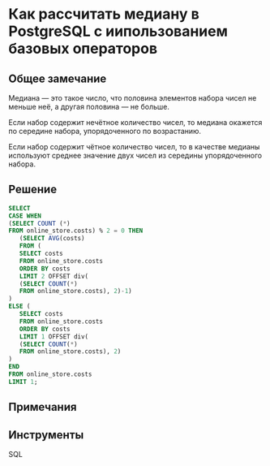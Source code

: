 # Как рассчитать медиану в PostgreSQL с иипользованием базовых операторов

## Общее замечание
Медиана — это такое число, что половина элементов набора чисел не меньше неё, а другая половина — не больше.

Если набор содержит нечётное количество чисел, то медиана окажется по середине набора, упорядоченного по возрастанию.

Если набор содержит чётное количество чисел, то в качестве медианы используют среднее значение двух чисел из середины упорядоченного набора.

  
## Решение
``` sql
SELECT
CASE WHEN
(SELECT COUNT (*)
FROM online_store.costs) % 2 = 0 THEN
   (SELECT AVG(costs)
   FROM (
   SELECT costs
   FROM online_store.costs
   ORDER BY costs
   LIMIT 2 OFFSET div(
   (SELECT COUNT(*)
   FROM online_store.costs), 2)-1)
)
ELSE (
   SELECT costs
   FROM online_store.costs
   ORDER BY costs
   LIMIT 1 OFFSET div(
   (SELECT COUNT(*)
   FROM online_store.costs), 2)
)
END
FROM online_store.costs
LIMIT 1;
```

  
## Примечания


## Инструменты
SQL

  
